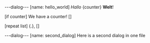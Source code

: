 ---dialog---
[name: hello_world]
_Hallo_ {counter} **Welt**!

[if counter]
We have a counter!
[]


[repeat list] {.}, []


---dialog---
[name: second_dialog]
Here is a second dialog in one file